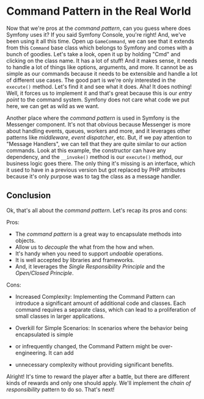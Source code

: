 # Command Pattern in the Real World

Now that we're pros at the *command pattern*, can you guess where does Symfony uses it?
If you said Symfony Console, you're right! And, we've been using it all this time.
Open up `GameCommand`, we can see that it extends from this `Command` base class which
belongs to Symfony and comes with a bunch of goodies. Let's take a look, open it up by
holding "Cmd" and clicking on the class name. It has a lot of stuff! And  it makes sense, it
needs to handle a lot of things like options, arguments, and more. It cannot be as simple
as our commands because it needs to be extensible and handle a lot of different use cases. 
The good part is we're only interested in the `execute()` method. Let's find it and see what it does. 
Aha! It does nothing! Well, it forces us to implement it and that's great because this is
our *entry point* to the command system. Symfony does not care what code we put here, we can get
as wild as we want.

Another place where the *command pattern* is used in Symfony is the Messenger component.
It's not that obvious because Messenger is more about handling events, queues, workers and more,
and it leverages other patterns like *middleware*, *event dispatcher*, etc. But, if we pay attention
to "Message Handlers", we can tell that they are quite similar to our action commands. Look
at this example, the constructor can have any dependency, and the `__invoke()` method
is our `execute()` method, our business logic goes there. The only thing it's missing
is an interface, which it used to have in a previous version but got replaced by
PHP attributes because it's only purpose was to tag the class as a message handler.

## Conclusion

Ok, that's all about the *command pattern*. Let's recap its pros and cons:

Pros:
- The *command pattern* is a great way to encapsulate methods into objects.
- Allow us to *decouple* the what from the how and when.
- It's handy when you need to support *undoable* operations.
- It is well accepted by libraries and frameworks.
- And, it leverages the *Single Responsibility Principle* and the *Open/Closed Principle*.

Cons:
- Increased Complexity: Implementing the Command Pattern can introduce a significant amount of additional
code and classes. Each command requires a separate class, which can lead to a
proliferation of small classes in larger applications.

- Overkill for Simple Scenarios: In scenarios where the behavior being encapsulated is simple
- or infrequently changed, the Command Pattern might be over-engineering. It can add
- unnecessary complexity without providing significant benefits.

Alright! It's time to reward the player after a battle, but there are
different kinds of rewards and only one should apply. We'll implement
the *chain of responsibility* pattern to do so. 
That's next!